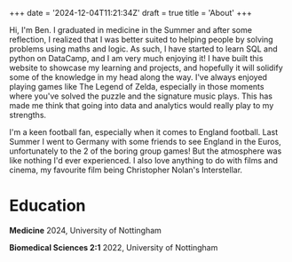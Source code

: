 +++
date = '2024-12-04T11:21:34Z'
draft = true
title = 'About'
+++

Hi, I'm Ben. I graduated in medicine in the Summer and after some reflection, I realized that I was better suited to helping people by solving problems using maths and logic.  As such, I have started to learn SQL and python on DataCamp, and I am very much enjoying it! I have built this website to showcase my learning and projects, and hopefully it will solidify some of the knowledge in my head along the way. I've always enjoyed playing games like The Legend of Zelda, especially in those moments where you've solved the puzzle and the signature music plays. This has made me think that going into data and analytics would really play to my strengths.

I'm a keen football fan, especially when it comes to England football. Last Summer I went to Germany with some friends to see England in the Euros, unfortunately to the 2 of the boring group games! But the atmosphere was like nothing I'd ever experienced. I also love anything to do with films and cinema, my favourite film being Christopher Nolan's Interstellar.

# Education

**Medicine** 2024, University of Nottingham

**Biomedical Sciences 2:1** 2022, University of Nottingham

